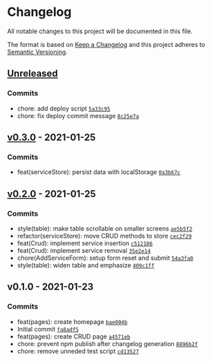 # Changelog

All notable changes to this project will be documented in this file.

The format is based on [Keep a Changelog](https://keepachangelog.com/en/1.0.0/)
and this project adheres to [Semantic Versioning](https://semver.org/spec/v2.0.0.html).

## [Unreleased](https://github.com/henriquehbr/easycarros-challenge/compare/v0.3.0...HEAD)

### Commits

- chore: add deploy script [`5a33c95`](https://github.com/henriquehbr/easycarros-challenge/commit/5a33c9526680aa4544d777921f7c4e14f4381763)
- chore: fix deploy commit message [`8c25e7a`](https://github.com/henriquehbr/easycarros-challenge/commit/8c25e7ac3b32a7006b011ca05f69e1000a529866)

## [v0.3.0](https://github.com/henriquehbr/easycarros-challenge/compare/v0.2.0...v0.3.0) - 2021-01-25

### Commits

- feat(serviceStore): persist data with localStorage [`0a3b67c`](https://github.com/henriquehbr/easycarros-challenge/commit/0a3b67c5568b5cba961b71002176e821fe602dfa)

## [v0.2.0](https://github.com/henriquehbr/easycarros-challenge/compare/v0.1.0...v0.2.0) - 2021-01-25

### Commits

- style(table): make table scrollable on smaller screens [`ae5b5f2`](https://github.com/henriquehbr/easycarros-challenge/commit/ae5b5f2dcac293ce4017e0530ce22ee621eed6a4)
- refactor(serviceStore): move CRUD methods to store [`cec2f29`](https://github.com/henriquehbr/easycarros-challenge/commit/cec2f29cf7815b6cde018b1bc1abe5bdd69f9a30)
- feat(Crud): implement service insertion [`c512186`](https://github.com/henriquehbr/easycarros-challenge/commit/c5121867ebee8c766341379fe86b09998f199b1a)
- feat(Crud): implement service removal [`35e2e14`](https://github.com/henriquehbr/easycarros-challenge/commit/35e2e1470e460bfc6f8d60a319f8c4e9c95c0ccb)
- chore(AddServiceForm): setup form reset and submit [`54a3fa0`](https://github.com/henriquehbr/easycarros-challenge/commit/54a3fa06723ed73d8bec4d1c8b4d30b718304f4f)
- style(table): widen table and emphasize [`409c1ff`](https://github.com/henriquehbr/easycarros-challenge/commit/409c1ffa948bd1be506b886654409df8b6e0bcab)

## v0.1.0 - 2021-01-23

### Commits

- feat(pages): create homepage [`bae004b`](https://github.com/henriquehbr/easycarros-challenge/commit/bae004bb9968c2b2fe47725059465ca1ef77e79b)
- Initial commit [`fa8adf5`](https://github.com/henriquehbr/easycarros-challenge/commit/fa8adf5bf0f054d01a51a643032ec82c294cde46)
- feat(pages): create CRUD page [`a4571eb`](https://github.com/henriquehbr/easycarros-challenge/commit/a4571eb2e8d18aa884feba410ecd786443d7d429)
- chore: prevent npm publish after changelog generation [`8896b2f`](https://github.com/henriquehbr/easycarros-challenge/commit/8896b2f93a5ba7c8170a50c395c2427478ff71a5)
- chore: remove unneded test script [`cd13527`](https://github.com/henriquehbr/easycarros-challenge/commit/cd13527b442d4f6ba9499342dc1ab0178b7ab46e)
